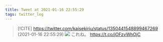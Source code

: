 ```yaml
---
title: Tweet at 2021-01-16 22:55:29
tags: twitter_log
---
```


> [!CITE] https://twitter.com/kaisekiriu/status/1350441548899467269 (2021-01-16 22:55:29)
> ![](https://twitter.com/kaisekiriu/status/1350441548899467269)
> これね。
> https://t.co/jOFzvWhOjC
